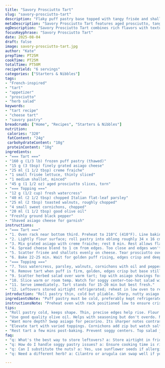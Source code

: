 ```yaml
---
title: "Savory Prosciutto Tart"
slug: "savory-prosciutto-tart"
description: "Flaky puff pastry base topped with tangy frisée and shallots, layered with torn aged prosciutto and a herby, crunchy nut garnish with a subtle sweet-sour hint from chopped cornichons. The nut element swapped from hazelnuts to toasted walnuts for earthier depth. Creme fraiche replaces heavy cream for tang and lighter texture. An aromatic parsley and watercress salad finishes the tart for freshness and peppery bite. Baked until golden, airy, and crisp around edges. Garnished with shaved aged asiago instead of parmesan for a nuttier punch. A balance of salty, creamy, crunchy, and sharp flavors with changing textures through each forkful."
metaDescription: "Savory Prosciutto Tart features aged prosciutto, tangy frisée, and crunchy walnuts on a flaky puff pastry base for a satisfying experience."
ogDescription: "Savory Prosciutto Tart combines rich flavors with textures: crisp pastry, creamy cheese, and peppery greens for a delightful dish to share."
focusKeyphrase: "Savory Prosciutto Tart"
date: 2025-08-04
draft: false
image: savory-prosciutto-tart.jpg
author: "Kate"
prepTime: PT25M
cookTime: PT25M
totalTime: PT50M
recipeYield: "6 servings"
categories: ["Starters & Nibbles"]
tags:
- "French-inspired"
- "tart"
- "appetizer"
- "prosciutto"
- "herb salad"
keywords:
- "tart recipe"
- "cheese tart"
- "savory pastry"
breadcrumb: ["Home", "Recipes", "Starters & Nibbles"]
nutrition: 
 calories: "320"
 fatContent: "24g"
 carbohydrateContent: "18g"
 proteinContent: "10g"
ingredients:
- "=== Tart ==="
- "160 g (1/3 lb) frozen puff pastry (thawed)"
- "15 g (3 tbsp) finely grated asiago cheese"
- "25 ml (1 1/2 tbsp) creme fraiche"
- "1 small frisée lettuce, thinly sliced"
- "1 medium shallot, minced"
- "45 g (1 1/2 oz) aged prosciutto slices, torn"
- "=== Topping ==="
- "12 g (1/2 cup) fresh watercress"
- "40 ml (2 1/2 tbsp) chopped Italian flat-leaf parsley"
- "25 ml (2 tbsp) toasted walnuts, roughly chopped"
- "4 small sweet cornichons, chopped"
- "20 ml (1 1/2 tbsp) good olive oil"
- "Freshly ground black pepper"
- "Shaved asiago cheese for garnish"
instructions:
- "=== Tart ==="
- "1. Oven rack near bottom third. Preheat to 210°C (410°F). Line baking sheet with parchment or silicone mat. Pastry cold but pliable."
- "2. Lightly flour surface; roll pastry into oblong roughly 34 x 16 cm (13 1/2 x 6 1/2 in). Chill 12 min to firm edges; they stay rigid and puff evenly."
- "3. Mix grated asiago with creme fraiche; rest 8 min. Rest allows flavors to marry and mixture to thicken slightly, spreading evenly without running."
- "4. Spread cheese blend to 1 cm from edges. Too close and edges won't rise properly."
- "5. Scatter frisée and shallots evenly on cheese. Tear prosciutto over top, avoiding clumps for even cooking. Layers create contrast in texture—don’t overload to avoid sogginess."
- "6. Bake 22-25 min. Wait for golden puff rising, edges crisp and deeply colored, slight scent of toasted cheese and meat releasing."
- "=== Topping ==="
- "7. Toss watercress, parsley, walnuts, cornichons with oil and pepper. Dressing bright to lighten rich tart. Nuts add satisfying crunch, cornichons burst with sweet-sour snap."
- "8. Remove tart when puff is firm, golden, edges crisp but base still tender to light touch—check underside gently with spatula to avoid burnt bottom."
- "9. Scatter herbed salad over warm tart; top with asiago shavings for nuttiness and salt hit."
- "10. Slice warm or room temp. Watch for soggy center—too-hot salad wilts greens excessively."
- "11. Serve immediately. Tart stands for 15-20 min but best fresh."
- "12. Leftovers stored airtight refrigerated; reheat in low oven to rekindle crispness, avoid microwave—it sogs pastry."
introduction: "Roll pastry thin, cold but pliable. Sharp, nutty asiago mixed with creme fraiche forms tangy base, replacing boring cream for cut-through richness and better bake. Crunchy frisée swaps endive; offers peppery freshness and avoids moisture trap. Shallot—small dice, fine—gives gentle shallot aroma without overpowering. Prosciutto torn not sliced; irregular pieces crisp edges, juicy centers. Switched hazelnuts for walnuts: deeper, earthier roast note, more rustic crunch. Cornichons up by one for extra twang, contrast to creamy cheese and fatty meat. Parsley with watercress for herbal lift—neglected pairing that’s worth mastering. Slightly higher heat and baking longer to golden edges but not burnt base. Finish with shaved asiago—not parmesan—for nuttier character. A tart playing contrasts: crisp, creamy, sour, crunch, bright. All in a flaky fold."
ingredientsNote: "Puff pastry must be cold, preferably kept refrigerated while working. Warm dough slips, toughens. Substitute asiago with well-aged pecorino or grana padano; avoid mild parmesan here—it melts differently and lacks bite. Creme fraiche softens tang, keeps base moist without watering down. Frisée can be tricky—excess moisture ruins crisp pastry; dry well. Shallots better than regular onions: subtler, sweeter, and less watery. Prosciutto: choose dry-cured, not wet or oily—moist meat releases water, sogs crust. If unavailable, thin serrano ham can substitute. Cornichons bring acidity and texture—replace with chopped capers or pickled jalapeño if preferred but dial back salt. Walnuts toast beautifully; if allergic, use toasted pumpkin seeds or almonds. Olive oil must be good quality, fruity, to lift salad dressing without heaviness."
instructionsNote: "Preheat oven with rack positioned low to ensure crisp bottom crust—common mistake to place too high and get soggy base. Chilling dough after shaping sets the edges, preventing shrinkage and preserving lift. Don’t pierce pastry when marking border—keeps steam in center and allows edges to puff. Spread cheese mix evenly but stop short of edges; helps edge rise properly and creates barrier for toppings. Spread toppings thin for even cooking; overloading causes uncooked wet spots. Baking longer at slightly higher temp draws out excess moisture and caramelizes meat and shallots, adding depth. Tart is done when edges are deep golden and puffed; pastry bottom tested with spatula for firmness. Resting briefly after baking avoids too-steamy center and sogginess. Herb salad adds brightness and crunch, wait to add until serving to keep freshness and texture. Serve warm or room temp for best texture combo. Leftover reheating trick: warm oven low and slow under foil to rekindle crispness; microwave ruins layers and blows steam inside."
tips:
- "Roll pastry cold, keeps shape. Thin, precise edges help rise. Flour lightly, avoid sticky mess. Refrigerate after shaping—rigid edges puff better. Check pastry for signs; it should feel adaptable yet firm."
- "Use good quality olive oil. Helps with seasoning but don't overdo. Nuts—toast them well. Walnuts deliver rustic flavor; if allergies arise, opt for toasted pumpkin seeds instead. Chopped almonds also work but alter profile."
- "Want more depth? Swap asiago for pecorino. Its sharper notes contrast with prosciutto. If frisée is wet, dry it thoroughly. Extra moisture can ruin crust. Soggy bases ruin a good tart."
- "Elevate tart with varied toppings. Cornichons add zip but watch salt balance. Don't overload; keep layers thin for even cooking. Overdoing it leads to wet spots—void that disappointment."
- "Rest tart a few mins post-baking. Prevent soggy centers. Top salad just before serving; keeps fresh crunch. Avoid wilting—wait until right time."
faq:
- "q: What's the best way to store leftovers? a: Store airtight in fridge but don't prep salad ahead. It wilts too fast. Reheat gently in low oven, avoid microwave. Soggy pastry is never appealing."
- "q: How do I handle soggy pastry issues? a: Ensure cooking time is right. Sometimes, checking base firmness helps too. If moisture seeps in, next time reduce toppings. Keep them thinner."
- "q: Can I substitute the nuts? a: Yes, use sunflower seeds if allergies hit hard. Almonds can work but they change crunch. Pumpkin seeds toast beautifully but have different taste."
- "q: Need a different herb? a: Cilantro or arugula can swap well if you're feeling change. Each brings distinct flavor. Check seasoning balance if swapping greens; flavors differ quite a bit."

---
```

